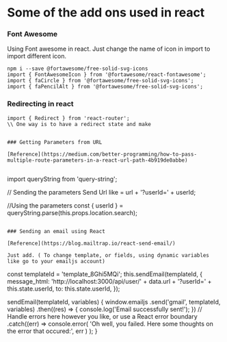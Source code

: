 # Some of the add ons used in react

### Font Awesome


Using Font awesome in react. 
Just change the name of icon in import to import different icon.

```
npm i --save @fortawesome/free-solid-svg-icons
import { FontAwesomeIcon } from '@fortawesome/react-fontawesome';
import { faCircle } from '@fortawesome/free-solid-svg-icons';
import { faPencilAlt } from '@fortawesome/free-solid-svg-icons';
```
### Redirecting in react

```
import { Redirect } from 'react-router';
\\ One way is to have a redirect state and make


### Getting Parameters from URL

[Reference](https://medium.com/better-programming/how-to-pass-multiple-route-parameters-in-a-react-url-path-4b919de0abbe) 


```
import queryString from 'query-string';

// Sending the parameters
Send Url like = url + '?userId=' + userId;

//Using the parameters
const { userId } = queryString.parse(this.props.location.search);
```

### Sending an email using React

[Reference](https://blog.mailtrap.io/react-send-email/) 

Just add. ( To change template, or fields, using dynamic variables like go to your emailjs account)

```
const templateId = 'template_8Ghi5MQi';
        this.sendEmail(templateId, {
          message_html:
            'http://localhost:3000/api/user/' +
            data.url +
            '?userId=' +
            this.state.userId,
          to: this.state.userId,
        });

sendEmail(templateId, variables) {
    window.emailjs
      .send('gmail', templateId, variables)
      .then((res) => {
        console.log('Email successfully sent!');
      })
      // Handle errors here however you like, or use a React error boundary
      .catch((err) =>
        console.error(
          'Oh well, you failed. Here some thoughts on the error that occured:',
          err
        )
      );
  }
```  
        